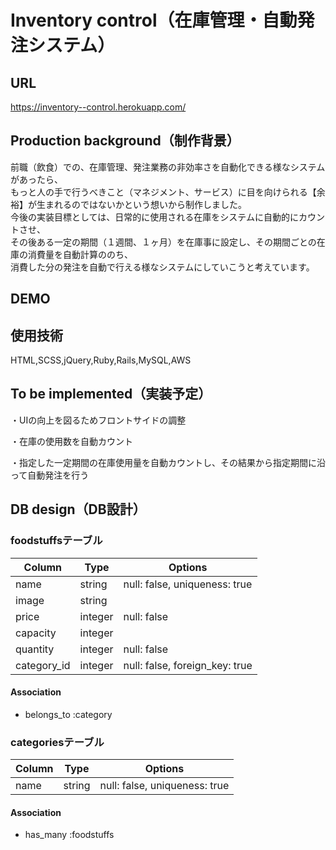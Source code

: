 # Inventory control（在庫管理・自動発注システム）
  
  

## URL
  https://inventory--control.herokuapp.com/
  
## Production background（制作背景）
 前職（飲食）での、在庫管理、発注業務の非効率さを自動化できる様なシステムがあったら、  
 もっと人の手で行うべきこと（マネジメント、サービス）に目を向けられる【余裕】が生まれるのではないかという想いから制作しました。  
 今後の実装目標としては、日常的に使用される在庫をシステムに自動的にカウントさせ、  
 その後ある一定の期間（１週間、１ヶ月）を在庫事に設定し、その期間ごとの在庫の消費量を自動計算ののち、  
 消費した分の発注を自動で行える様なシステムにしていこうと考えています。  


## DEMO


## 使用技術

HTML,SCSS,jQuery,Ruby,Rails,MySQL,AWS

## To be implemented（実装予定）
 ・UIの向上を図るためフロントサイドの調整  
   
 ・在庫の使用数を自動カウント  
   
 ・指定した一定期間の在庫使用量を自動カウントし、その結果から指定期間に沿って自動発注を行う  
  
## DB design（DB設計）

### foodstuffsテーブル
|Column|Type|Options|
|------|----|-------|
| name     | string | null: false, uniqueness: true |
| image | string  | |
| price     | integer  | null: false |
| capacity    | integer  | |
| quantity     | integer  | null: false |
| category_id     | integer  | null: false, foreign_key: true |

#### Association
- belongs_to :category

### categoriesテーブル
|Column|Type|Options|
|------|----|-------|
| name     | string | null: false, uniqueness: true |

#### Association
- has_many :foodstuffs
